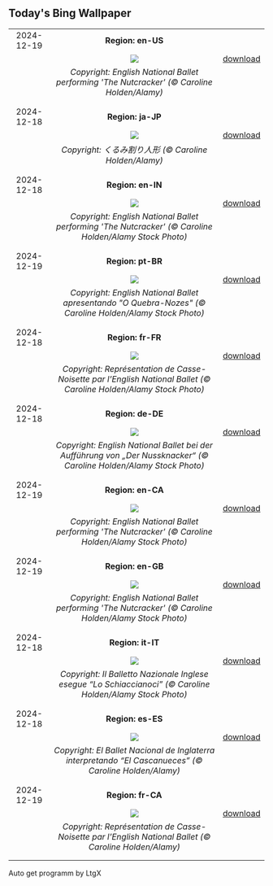 ## Today's Bing Wallpaper
|      |      |      |
| :----: | :----: | :----: |
|2024-12-19|**Region: en-US**||
||![](https://www.bing.com/th?id=OHR.NutcrackerBallet_EN-US8927830113_UHD.jpg&pid=hp&w=1152&h=648&rs=1&c=4)| [download](https://www.bing.com/th?id=OHR.NutcrackerBallet_EN-US8927830113_UHD.jpg)|
||*Copyright: English National Ballet performing 'The Nutcracker' (© Caroline Holden/Alamy)*
||
|||
|2024-12-18|**Region: ja-JP**||
||![](https://www.bing.com/th?id=OHR.NutcrackerBallet_JA-JP8484350110_UHD.jpg&pid=hp&w=1152&h=648&rs=1&c=4)| [download](https://www.bing.com/th?id=OHR.NutcrackerBallet_JA-JP8484350110_UHD.jpg)|
||*Copyright: くるみ割り人形 (© Caroline Holden/Alamy)*
||
|||
|2024-12-18|**Region: en-IN**||
||![](https://www.bing.com/th?id=OHR.NutcrackerBallet_EN-IN5416156608_UHD.jpg&pid=hp&w=1152&h=648&rs=1&c=4)| [download](https://www.bing.com/th?id=OHR.NutcrackerBallet_EN-IN5416156608_UHD.jpg)|
||*Copyright: English National Ballet performing 'The Nutcracker' (© Caroline Holden/Alamy Stock Photo)*
||
|||
|2024-12-19|**Region: pt-BR**||
||![](https://www.bing.com/th?id=OHR.NutcrackerBallet_PT-BR8706469865_UHD.jpg&pid=hp&w=1152&h=648&rs=1&c=4)| [download](https://www.bing.com/th?id=OHR.NutcrackerBallet_PT-BR8706469865_UHD.jpg)|
||*Copyright: English National Ballet apresentando "O Quebra-Nozes" (© Caroline Holden/Alamy Stock Photo)*
||
|||
|2024-12-18|**Region: fr-FR**||
||![](https://www.bing.com/th?id=OHR.NutcrackerBallet_FR-FR0747265079_UHD.jpg&pid=hp&w=1152&h=648&rs=1&c=4)| [download](https://www.bing.com/th?id=OHR.NutcrackerBallet_FR-FR0747265079_UHD.jpg)|
||*Copyright: Représentation de Casse-Noisette par l’English National Ballet (© Caroline Holden/Alamy Stock Photo)*
||
|||
|2024-12-18|**Region: de-DE**||
||![](https://www.bing.com/th?id=OHR.NutcrackerBallet_DE-DE4788718607_UHD.jpg&pid=hp&w=1152&h=648&rs=1&c=4)| [download](https://www.bing.com/th?id=OHR.NutcrackerBallet_DE-DE4788718607_UHD.jpg)|
||*Copyright: English National Ballet bei der Aufführung von „Der Nussknacker“ (© Caroline Holden/Alamy Stock Photo)*
||
|||
|2024-12-19|**Region: en-CA**||
||![](https://www.bing.com/th?id=OHR.NutcrackerBallet_EN-CA9033194667_UHD.jpg&pid=hp&w=1152&h=648&rs=1&c=4)| [download](https://www.bing.com/th?id=OHR.NutcrackerBallet_EN-CA9033194667_UHD.jpg)|
||*Copyright: English National Ballet performing 'The Nutcracker' (© Caroline Holden/Alamy Stock Photo)*
||
|||
|2024-12-19|**Region: en-GB**||
||![](https://www.bing.com/th?id=OHR.NutcrackerBallet_EN-GB4363189142_UHD.jpg&pid=hp&w=1152&h=648&rs=1&c=4)| [download](https://www.bing.com/th?id=OHR.NutcrackerBallet_EN-GB4363189142_UHD.jpg)|
||*Copyright: English National Ballet performing 'The Nutcracker' (© Caroline Holden/Alamy Stock Photo)*
||
|||
|2024-12-18|**Region: it-IT**||
||![](https://www.bing.com/th?id=OHR.NutcrackerBallet_IT-IT7796108656_UHD.jpg&pid=hp&w=1152&h=648&rs=1&c=4)| [download](https://www.bing.com/th?id=OHR.NutcrackerBallet_IT-IT7796108656_UHD.jpg)|
||*Copyright: Il Balletto Nazionale Inglese esegue “Lo Schiaccianoci” (© Caroline Holden/Alamy Stock Photo)*
||
|||
|2024-12-18|**Region: es-ES**||
||![](https://www.bing.com/th?id=OHR.NutcrackerBallet_ES-ES9535020384_UHD.jpg&pid=hp&w=1152&h=648&rs=1&c=4)| [download](https://www.bing.com/th?id=OHR.NutcrackerBallet_ES-ES9535020384_UHD.jpg)|
||*Copyright: El Ballet Nacional de Inglaterra interpretando “El Cascanueces”  (©  Caroline Holden/Alamy)*
||
|||
|2024-12-19|**Region: fr-CA**||
||![](https://www.bing.com/th?id=OHR.NutcrackerBallet_FR-CA2554047378_UHD.jpg&pid=hp&w=1152&h=648&rs=1&c=4)| [download](https://www.bing.com/th?id=OHR.NutcrackerBallet_FR-CA2554047378_UHD.jpg)|
||*Copyright: Représentation de Casse-Noisette par l’English National Ballet (© Caroline Holden/Alamy)*
||
|||

Auto get programm by LtgX

